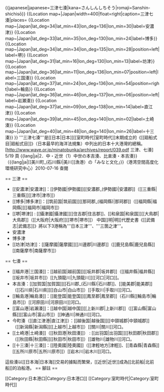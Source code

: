 {{japanese|japanese=三津七湊|kana=さんしんしちそう|romaji=Sanshin-shichisō}}
{{Location map+|Japan|width=400|float=right|caption=三津七湊|places=
{{Location map~|Japan|lat_deg=34|lat_min=43|lon_deg=136|lon_min=30|label=安濃津}}
{{Location map~|Japan|lat_deg=33|lat_min=35|lon_deg=130|lon_min=24|label=博多}}
{{Location map~|Japan|lat_deg=34|lat_min=34|lon_deg=135|lon_min=28|position=left|label=堺}}
{{Location map~|Japan|lat_deg=31|lat_min=16|lon_deg=130|lon_min=13|label=坊津}}
{{Location map~|Japan|lat_deg=36|lat_min=11|lon_deg=136|lon_min=07|position=left|label=三国湊}}
{{Location map~|Japan|lat_deg=37|lat_min=24|lon_deg=136|lon_min=54|position=right|label=輪島}}
{{Location map~|Japan|lat_deg=36|lat_min=46|lon_deg=137|lon_min=06|position=left|label=岩瀬湊}}
{{Location map~|Japan|lat_deg=37|lat_min=09|lon_deg=138|lon_min=14|label=直江津}}
{{Location map~|Japan|lat_deg=39|lat_min=45|lon_deg=140|lon_min=02|label=土崎湊}}
{{Location map~|Japan|lat_deg=40|lat_min=48|lon_deg=140|lon_min=26|label=十三湊}}
}}
'''三津七湊'''是[[日本|日本]][[室町時代|室町時代]]末期成立的《[[廻船式目|廻船式目]]》（日本最早的海洋法規集）中列出的日本十大港灣的總稱。<ref>[http://www.wave.or.jp/minatobunka/archives/report/039.pdf 三津、七湊] 5/19 頁 {{lang|ja|2．中・近世（1）中世の本吉湊、比楽湊・本吉湊}}（{{lang|ja|[[美川町_(石川縣)|美川]]漁港）の「みなと文化」}}（港湾空間高度化環境研究中心）2010-07-16 查閱</ref>

== 三津 ==
* [[安濃津|安濃津]]：[[伊勢國|伊勢國]][[安濃郡_(伊勢國)|安濃郡]]（[[三重縣|三重縣]][[津市|津市]]）
* [[博多|博多津]]：[[筑前国|筑前国]][[那珂郡_(福岡縣)|那珂郡]]（[[福岡縣|福岡縣]][[福岡市|福岡市]]）
* [[堺|堺津]] : [[攝津國|攝津國]][[住吉郡|住吉郡]]、[[和泉国|和泉国]][[大鳥郡|大鳥郡]]（[[大阪府|大阪府]][[堺市|堺市]]）
中国[[明|明]]代歷史書《[[武備志|武備志]]》將以下3港稱為'''日本三津'''、'''三箇之津'''。
* 安濃津
* 博多津
* [[坊津|坊津]]：[[薩摩國|薩摩國]][[川邊郡|川邊郡]]（[[鹿兒島縣|鹿兒島縣]][[南薩摩市|南薩摩市]]）

== 七湊 ==
* [[福井港|三国湊]]：[[越前国|越前国]][[坂井郡|坂井郡]]（[[福井縣|福井縣]][[坂井市|坂井市]]）[[九頭龍川|九頭龍川]][[河口|河口]]。
* 本吉湊：[[加賀国|加賀国]][[石川郡_(石川縣)|石川郡]]、[[能美郡|能美郡]]（[[石川県|石川県]][[白山市|白山市]]）[[手取川|手取川]]河口。
* [[輪島港|輪島湊]]：[[能登国|能登国]][[鳳至郡|鳳至郡]]（石川縣[[輪島市|輪島市]]）[[河原田川|河原田川]]河口。
* [[富山港|岩瀨湊]]：[[越中国|越中国]][[上新川郡|上新川郡]]（[[富山縣|富山縣]][[富山市|富山市]]）[[神通川|神通川]]河口。
* 今町湊（[[直江津港|直江津]]）：[[越後国|越後国]][[中頸城郡|中頸城郡]]（[[新潟縣|新潟縣]][[上越市|上越市]]）[[關川|關川]]河口。
* [[土崎港|土崎湊]]（[[秋田港|秋田湊]]） : [[出羽国|出羽国]][[秋田郡|秋田郡]]（[[秋田縣|秋田縣]][[秋田市|秋田市]]）[[雄物川|雄物川]]河口。
* [[十三湊|十三湊]]：[[陸奧國|陸奧國]]（[[津輕地方|津輕]]、[[青森縣|青森縣]][[五所川原市|五所川原市]]）[[岩木川|岩木川]]河口。

這些湊以[[日本海|日本海]]交易的據點而繁榮，[[近世|近世]]成為[[北前船|北前船]]的泊船港。
== 腳註 ==
<references />

[[Category:日本港口|Category:日本港口]]
[[Category:室町時代|Category:室町時代]]